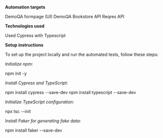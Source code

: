 **Automation targets**

DemoQA formpage (UI)
DemoQA Bookstore API
Reqres API

**Technologies used**

Used Cypress with Typescript

**Setup instructions**

To set up the project locally and run the automated tests, follow these steps:

_Initialize npm:_

npm init -y

_Install Cypress and TypeScript:_

npm install cypress --save-dev
npm install typescript --save-dev

_Initialize TypeScript configuration:_

npx tsc --init

_Install Faker for generating fake data:_

npm install faker --save-dev
